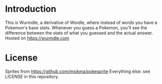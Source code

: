# Introduction

This is Wurmdle, a derivative of Wordle, where instead of words you have a Pokemon's base stats. 
Whenever you guess a Pokemon, you'll see the difference between the stats of what you guessed and the actual answer.
Hosted on https://wurmdle.com

# License
Sprites from https://github.com/msikma/pokesprite
Everything else: see LICENSE in this repository.